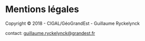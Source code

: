 
<!-- Begin @mentions.md -->

# Mentions légales

Copyright © 2018 - CIGAL/GéoGrandEst - Guillaume Ryckelynck

contact: guillaume.ryckelynck@grandest.fr

<!-- End @mentions.md -->
